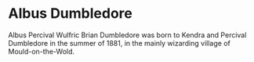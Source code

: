 # Albus Dumbledore
Albus Percival Wulfric Brian Dumbledore was born to Kendra and Percival Dumbledore in the summer of 1881, in the mainly wizarding village of Mould-on-the-Wold.
